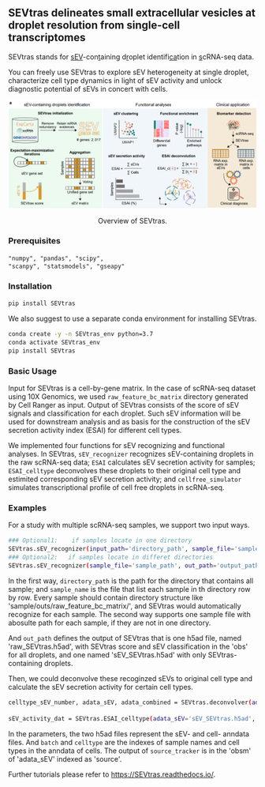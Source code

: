 ## SEVtras delineates small extracellular vesicles at droplet resolution from single-cell transcriptomes
SEVtras stands for <ins>sEV</ins>-con<ins>t</ins>aining d<ins>r</ins>oplet identifi<ins>ca</ins>tion in <ins>s</ins>cRNA-seq data.

You can freely use SEVtras to explore sEV heterogeneity at single droplet, characterize cell type dynamics in light of sEV activity and unlock diagnostic potential of sEVs in concert with cells.

<p align="center">
  <img src='./docs/SEVtras_overview.png'>
</p>
<p align="center">
  Overview of SEVtras.
</p>

### Prerequisites
    "numpy", "pandas", "scipy",
    "scanpy", "statsmodels", "gseapy"

### Installation
```bash
pip install SEVtras
```
We also suggest to use a separate conda environment for installing SEVtras.
```bash
conda create -y -n SEVtras_env python=3.7
conda activate SEVtras_env
pip install SEVtras
```

### Basic Usage
Input for SEVtras is a cell-by-gene matrix. In the case of scRNA-seq dataset using 10X Genomics, we used `raw_feature_bc_matrix` directory generated by Cell Ranger as input. Output of SEVtras consists of the score of sEV signals and classification for each droplet. Such sEV information will be used for downstream analysis and as basis for the construction of the sEV secretion activity index (ESAI) for different cell types.

We implemented four functions for sEV recognizing and functional analyses. In SEVtras, `sEV_recognizer` recognizes sEV-containing droplets in the raw scRNA-seq data; `ESAI` calculates sEV secretion activity for samples; `ESAI_celltype` deconvolves these droplets to their original cell type and estimited corresponding sEV secretion activity; and `cellfree_simulator` simulates transcriptional profile of cell free droplets in scRNA-seq.

### Examples
For a study with multiple scRNA-seq samples, we support two input ways.
```bash
### Optional1:    if samples locate in one directory
SEVtras.sEV_recognizer(input_path='directory_path', sample_file='sample_name', out_path='output_path', species='Homo')
### Optional2:   if samples locate in differet directories
SEVtras.sEV_recognizer(sample_file='sample_path', out_path='output_path', species='Homo')
```
In the first way, `directory_path` is the path for the directory that contains all sample; and `sample_name` is the file that list each sample in th directory row by row. Every sample should contain directory structure like 'sample/outs/raw_feature_bc_matrix/', and SEVtras would automatically recognize for each sample. The second way supports one sample file with abosulte path for each sample, if they are not in one directory.

And `out_path` defines the output of SEVtras that is one h5ad file, named 'raw_SEVtras.h5ad', with SEVtras score and sEV classification in the 'obs' for all droplets, and one named 'sEV_SEVtras.h5ad' with only SEVtras-containing droplets.

Then, we could deconvolve these recoginzed sEVs to original cell type and calculate the sEV secretion activity for certain cell types.
```bash
celltype_sEV_number, adata_sEV, adata_combined = SEVtras.deconvolver(adata_sEV='sEV_SEVtras.h5ad', adata_cell='cells.h5ad', OBSsample='batch', OBScelltype='celltype')

sEV_activity_dat = SEVtras.ESAI_celltype(adata_sEV='sEV_SEVtras.h5ad', adata_cell='cells.h5ad', OBSsample='batch', OBScelltype='celltype')
```
In the parameters, the two h5ad files represent the sEV- and cell- anndata files. And `batch` and `celltype` are the indexes of sample names and cell types in the anndata of cells. The output of `source_tracker` is in the 'obsm' of 'adata_sEV' indexed as 'source'.

Further tutorials please refer to  https://SEVtras.readthedocs.io/.

